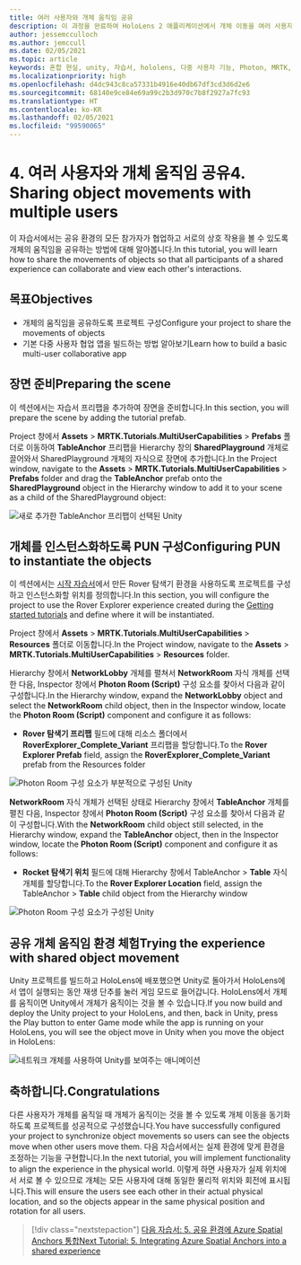 ```yaml
---
title: 여러 사용자와 개체 움직임 공유
description: 이 과정을 완료하여 HoloLens 2 애플리케이션에서 개체 이동을 여러 사용자와 공유하는 방법을 알아봅니다.
author: jessemcculloch
ms.author: jemccull
ms.date: 02/05/2021
ms.topic: article
keywords: 혼합 현실, unity, 자습서, hololens, 다중 사용자 기능, Photon, MRTK, mixed reality toolkit, UWP, Azure spatial anchors
ms.localizationpriority: high
ms.openlocfilehash: d4dc943c8ca57331b4916e40db67df3cd3d6d2e6
ms.sourcegitcommit: 68140e9ce84e69a99c2b3d970c7b8f2927a7fc93
ms.translationtype: HT
ms.contentlocale: ko-KR
ms.lasthandoff: 02/05/2021
ms.locfileid: "99590065"
---
```

# <a name="4-sharing-object-movements-with-multiple-users"></a><span data-ttu-id="c5403-104">4. 여러 사용자와 개체 움직임 공유</span><span class="sxs-lookup"><span data-stu-id="c5403-104">4. Sharing object movements with multiple users</span></span>

<span data-ttu-id="c5403-105">이 자습서에서는 공유 환경의 모든 참가자가 협업하고 서로의 상호 작용을 볼 수 있도록 개체의 움직임을 공유하는 방법에 대해 알아봅니다.</span><span class="sxs-lookup"><span data-stu-id="c5403-105">In this tutorial, you will learn how to share the movements of objects so that all participants of a shared experience can collaborate and view each other's interactions.</span></span>

## <a name="objectives"></a><span data-ttu-id="c5403-106">목표</span><span class="sxs-lookup"><span data-stu-id="c5403-106">Objectives</span></span>

* <span data-ttu-id="c5403-107">개체의 움직임을 공유하도록 프로젝트 구성</span><span class="sxs-lookup"><span data-stu-id="c5403-107">Configure your project to share the movements of objects</span></span>
* <span data-ttu-id="c5403-108">기본 다중 사용자 협업 앱을 빌드하는 방법 알아보기</span><span class="sxs-lookup"><span data-stu-id="c5403-108">Learn how to build a basic multi-user collaborative app</span></span>

## <a name="preparing-the-scene"></a><span data-ttu-id="c5403-109">장면 준비</span><span class="sxs-lookup"><span data-stu-id="c5403-109">Preparing the scene</span></span>

<span data-ttu-id="c5403-110">이 섹션에서는 자습서 프리팹을 추가하여 장면을 준비합니다.</span><span class="sxs-lookup"><span data-stu-id="c5403-110">In this section, you will prepare the scene by adding the tutorial prefab.</span></span>

<span data-ttu-id="c5403-111">Project 창에서 **Assets** > **MRTK.Tutorials.MultiUserCapabilities** > **Prefabs** 폴더로 이동하여 **TableAnchor** 프리팹을 Hierarchy 창의 **SharedPlayground** 개체로 끌어와서 SharedPlayground 개체의 자식으로 장면에 추가합니다.</span><span class="sxs-lookup"><span data-stu-id="c5403-111">In the Project window, navigate to the **Assets** > **MRTK.Tutorials.MultiUserCapabilities** > **Prefabs** folder and drag the **TableAnchor** prefab onto the **SharedPlayground** object in the Hierarchy window to add it to your scene as a child of the SharedPlayground object:</span></span>

![새로 추가한 TableAnchor 프리팹이 선택된 Unity](images/mr-learning-sharing/sharing-04-section1-step1-1.png)

## <a name="configuring-pun-to-instantiate-the-objects"></a><span data-ttu-id="c5403-113">개체를 인스턴스화하도록 PUN 구성</span><span class="sxs-lookup"><span data-stu-id="c5403-113">Configuring PUN to instantiate the objects</span></span>

<span data-ttu-id="c5403-114">이 섹션에서는 [시작 자습서](mr-learning-base-01.md)에서 만든 Rover 탐색기 환경을 사용하도록 프로젝트를 구성하고 인스턴스화할 위치를 정의합니다.</span><span class="sxs-lookup"><span data-stu-id="c5403-114">In this section, you will configure the project to use the Rover Explorer experience created during the [Getting started tutorials](mr-learning-base-01.md) and define where it will be instantiated.</span></span>

<span data-ttu-id="c5403-115">Project 창에서 **Assets** > **MRTK.Tutorials.MultiUserCapabilities** > **Resources** 폴더로 이동합니다.</span><span class="sxs-lookup"><span data-stu-id="c5403-115">In the Project window, navigate to the **Assets** > **MRTK.Tutorials.MultiUserCapabilities** > **Resources** folder.</span></span>

<span data-ttu-id="c5403-116">Hierarchy 창에서 **NetworkLobby** 개체를 펼쳐서 **NetworkRoom** 자식 개체를 선택한 다음, Inspector 창에서 **Photon Room (Script)** 구성 요소를 찾아서 다음과 같이 구성합니다.</span><span class="sxs-lookup"><span data-stu-id="c5403-116">In the Hierarchy window, expand the **NetworkLobby** object and select the **NetworkRoom** child object, then in the Inspector window, locate the **Photon Room (Script)** component and configure it as follows:</span></span>

* <span data-ttu-id="c5403-117">**Rover 탐색기 프리팹** 필드에 대해 리소스 폴더에서 **RoverExplorer_Complete_Variant** 프리팹을 할당합니다.</span><span class="sxs-lookup"><span data-stu-id="c5403-117">To the **Rover Explorer Prefab** field, assign the **RoverExplorer_Complete_Variant** prefab from the Resources folder</span></span>

![Photon Room 구성 요소가 부분적으로 구성된 Unity](images/mr-learning-sharing/sharing-04-section2-step1-1.png)

<span data-ttu-id="c5403-119">**NetworkRoom** 자식 개체가 선택된 상태로 Hierarchy 창에서 **TableAnchor** 개체를 펼친 다음, Inspector 창에서 **Photon Room (Script)** 구성 요소를 찾아서 다음과 같이 구성합니다.</span><span class="sxs-lookup"><span data-stu-id="c5403-119">With the **NetworkRoom** child object still selected, in the Hierarchy window, expand the **TableAnchor** object, then in the Inspector window, locate the **Photon Room (Script)** component and configure it as follows:</span></span>

* <span data-ttu-id="c5403-120">**Rocket 탐색기 위치** 필드에 대해 Hierarchy 창에서 TableAnchor > **Table** 자식 개체를 할당합니다.</span><span class="sxs-lookup"><span data-stu-id="c5403-120">To the **Rover Explorer Location** field, assign the TableAnchor > **Table** child object from the Hierarchy window</span></span>

![Photon Room 구성 요소가 구성된 Unity](images/mr-learning-sharing/sharing-04-section2-step1-2.png)

## <a name="trying-the-experience-with-shared-object-movement"></a><span data-ttu-id="c5403-122">공유 개체 움직임 환경 체험</span><span class="sxs-lookup"><span data-stu-id="c5403-122">Trying the experience with shared object movement</span></span>

<span data-ttu-id="c5403-123">Unity 프로젝트를 빌드하고 HoloLens에 배포했으면 Unity로 돌아가서 HoloLens에서 앱이 실행되는 동안 재생 단추를 눌러 게임 모드로 들어갑니다. HoloLens에서 개체를 움직이면 Unity에서 개체가 움직이는 것을 볼 수 있습니다.</span><span class="sxs-lookup"><span data-stu-id="c5403-123">If you now build and deploy the Unity project to your HoloLens, and then, back in Unity, press the Play button to enter Game mode while the app is running on your HoloLens, you will see the object move in Unity when you move the object in HoloLens:</span></span>

![네트워크 개체를 사용하여 Unity를 보여주는 애니메이션](images/mr-learning-sharing/sharing-04-section3-step1-1.gif)

## <a name="congratulations"></a><span data-ttu-id="c5403-125">축하합니다.</span><span class="sxs-lookup"><span data-stu-id="c5403-125">Congratulations</span></span>

<span data-ttu-id="c5403-126">다른 사용자가 개체를 움직일 때 개체가 움직이는 것을 볼 수 있도록 개체 이동을 동기화하도록 프로젝트를 성공적으로 구성했습니다.</span><span class="sxs-lookup"><span data-stu-id="c5403-126">You have successfully configured your project to synchronize object movements so users can see the objects move when other users move them.</span></span> <span data-ttu-id="c5403-127">다음 자습서에서는 실제 환경에 맞게 환경을 조정하는 기능을 구현합니다.</span><span class="sxs-lookup"><span data-stu-id="c5403-127">In the next tutorial, you will implement functionality to align the experience in the physical world.</span></span> <span data-ttu-id="c5403-128">이렇게 하면 사용자가 실제 위치에서 서로 볼 수 있으므로 개체는 모든 사용자에 대해 동일한 물리적 위치와 회전에 표시됩니다.</span><span class="sxs-lookup"><span data-stu-id="c5403-128">This will ensure the users see each other in their actual physical location, and so the objects appear in the same physical position and rotation for all users.</span></span>

> [!div class="nextstepaction"]
> [<span data-ttu-id="c5403-129">다음 자습서: 5. 공유 환경에 Azure Spatial Anchors 통합</span><span class="sxs-lookup"><span data-stu-id="c5403-129">Next Tutorial: 5. Integrating Azure Spatial Anchors into a shared experience</span></span>](mr-learning-sharing-05.md)
